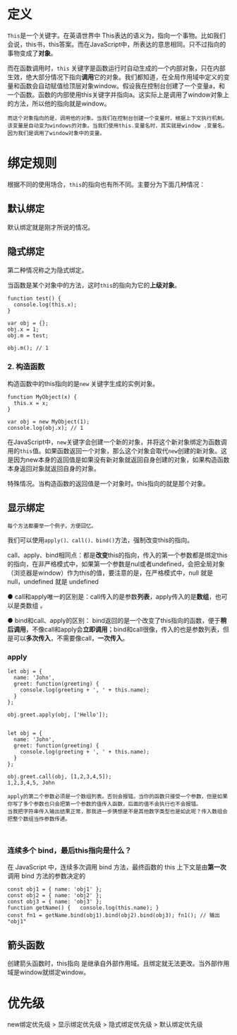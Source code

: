 # 定义

`This`是一个关键字。在英语世界中 This表达的语义为，指向一个事物。比如我们会说，this书，this答案。而在JavaScript中，所表达的意思相同。只不过指向的事物变成了**对象**。

而在函数调用时，`this` 关键字是函数运行时自动生成的一个内部对象，只在内部生效，绝大部分情况下指向**调用**它的对象。我们都知道，在全局作用域中定义的变量和函数会自动赋值给顶层对象window。假设我在控制台创建了一个变量a，和一个函数。函数的内部使用this关键字并指向a。这实际上是调用了window对象上的方法，所以他的指向就是window。

```
而这个对象指向的是，调用他的对象。当我们在控制台创建一个变量时，根据上下文执行机制。该变量是自动变为windows的对象。当我们使用this.变量名时，其实就是window .变量名。因为我们是调用了window对象中的变量。
```

# 绑定规则

根据不同的使用场合，`this`的指向也有所不同。主要分为下面几种情况：

## 默认绑定

默认绑定就是刚才所说的情况。

## 隐式绑定

第二种情况称之为隐式绑定。

当函数是某个对象中的方法，这时`this`的指向为它的**上级对象**。

```JS
function test() {
  console.log(this.x);
}

var obj = {};
obj.x = 1;
obj.m = test;

obj.m(); // 1
```

### 2. 构造函数

构造函数中的this指向的是`new` 关键字生成的实例对象。

```JS
function MyObject(x) {
  this.x = x;
}

var obj = new MyObject(1);
console.log(obj.x); // 1
```

在JavaScript中，`new`关键字会创建一个新的对象，并将这个新对象绑定为函数调用的`this`值。如果函数返回一个对象，那么这个对象会取代`new`创建的新对象。这是因为new本身的返回值是如果没有新对象就返回自身创建的对象，如果构造函数本身返回对象就返回自身的对象。

特殊情况。当构造函数的返回值是一个对象时。this指向的就是那个对象。

## 显示绑定 

```
每个方法都要举一个例子。方便回忆。
```

我们可以使用`apply()、call()、bind()`方法，强制改变this的指向。

call、apply、bind相同点：都是**改变**this的指向，传入的第一个参数都是绑定this的指向，在非严格模式中，如果第一个参数是nul或者undefined，会把全局对象（浏览器是window）作为this的值，要注意的是，在严格模式中，null 就是 null，undefined 就是 undefined

 ● call和apply唯一的区别是：call传入的是参数**列表**，apply传入的是**数组**，也可以是类数组 。

● bind和call、apply的区别： bind返回的是一个改变了this指向的函数，便于**稍后调用**，不像call和apply会**立即调用**；bind和call很像，传入的也是参数列表，但是可以**多次传入**，不需要像call，**一次传入**。

### apply

```JS
let obj = {
  name: 'John',
  greet: function(greeting) {
    console.log(greeting + ', ' + this.name);
  }
};

obj.greet.apply(obj, ['Hello']);


let obj = {
  name: 'John',
  greet: function(greeting) {
    console.log(greeting + ', ' + this.name);
  }
};

obj.greet.call(obj, [1,2,3,4,5]);
1,2,3,4,5, John

apply的第二个参数必须是一个数组列表。否则会报错。当你的函数只接受一个参数，但是如果你写了多个参数也只会把第一个参数的值传入函数，后面的值不会执行也不会报错。
当我把字符串传入输出结果正常，那我进一步猜想是不是其他数字类型也是如此呢？传入数组会把整个数组当作参数传递。



```

### 连续多个 bind，最后this指向是什么？

在 JavaScript 中，连续多次调用 bind 方法，最终函数的 this 上下文是由**第一次**调用 bind 方法的参数决定的

```
const obj1 = { name: 'obj1' }; 
const obj2 = { name: 'obj2' }; 
const obj3 = { name: 'obj3' };  
function getName() {   console.log(this.name); }  
const fn1 = getName.bind(obj1).bind(obj2).bind(obj3); fn1(); // 输出 "obj1"
```

## 箭头函数

创建箭头函数时，this指向 是继承自外部作用域。且绑定就无法更改。当外部作用域是window就绑定window。

# 优先级

new绑定优先级 > 显示绑定优先级 > 隐式绑定优先级 > 默认绑定优先级

# 

# 

